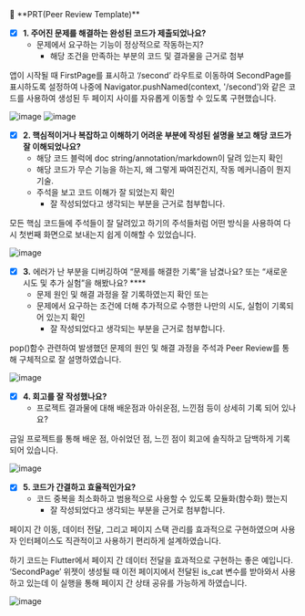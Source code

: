 <aside>
🔑 **PRT(Peer Review Template)**

- [x]  **1. 주어진 문제를 해결하는 완성된 코드가 제출되었나요?**
    - 문제에서 요구하는 기능이 정상적으로 작동하는지?
        - 해당 조건을 만족하는 부분의 코드 및 결과물을 근거로 첨부

앱이 시작될 때 FirstPage를 표시하고 ‘/second’ 라우트로 이동하여 SecondPage를 표시하도록 설정하여 나중에 Navigator.pushNamed(context, '/second')와 같은 코드를 사용하여 생성된 두 페이지 사이를 자유롭게 이동할 수 있도록 구현했습니다. 

  ![image](https://github.com/chocoelf/aiffel_quest/assets/168173100/5a2fdd47-2b6c-4987-adc3-584aefffadcc)
  ![image](https://github.com/chocoelf/aiffel_quest/assets/168173100/6e8ec196-2008-4b7d-a03a-23a1b8821899)


    
- [x]  **2. 핵심적이거나 복잡하고 이해하기 어려운 부분에 작성된 설명을 보고 해당 코드가 잘 이해되었나요?**
    - 해당 코드 블럭에 doc string/annotation/markdown이 달려 있는지 확인
    - 해당 코드가 무슨 기능을 하는지, 왜 그렇게 짜여진건지, 작동 메커니즘이 뭔지 기술.
    - 주석을 보고 코드 이해가 잘 되었는지 확인
        - 잘 작성되었다고 생각되는 부분을 근거로 첨부합니다.
          
모든 핵심 코드들에 주석들이 잘 달려있고 하기의 주석들처럼 어떤 방식을 사용하여 다시 첫번째 화면으로 보내는지 쉽게 이해할 수 있었습니다. 

![image](https://github.com/chocoelf/aiffel_quest/assets/168173100/0b6b1430-b844-437c-a9a8-f721f8f4dbb8)

        
- [x]  **3.** 에러가 난 부분을 디버깅하여 “문제를 해결한 기록”을 남겼나요? 또는
   “새로운 시도 및 추가 실험”을 해봤나요? ****
    - 문제 원인 및 해결 과정을 잘 기록하였는지 확인 또는
    - 문제에서 요구하는 조건에 더해 추가적으로 수행한 나만의 시도, 
    실험이 기록되어 있는지 확인
        - 잘 작성되었다고 생각되는 부분을 근거로 첨부합니다.
          
pop()함수 관련하여 발생했던 문제의 원인 및 해결 과정을 주석과 Peer Review를 통해 구체적으로 잘 설명하였습니다.
  
![image](https://github.com/chocoelf/aiffel_quest/assets/168173100/1879fd2a-e87a-4459-9496-520d029a2524)

        
- [x]  **4. 회고를 잘 작성했나요?**
    - 프로젝트 결과물에 대해 배운점과 아쉬운점, 느낀점 등이 상세히 기록 되어 있나요?
      
금일 프로젝트를 통해 배운 점, 아쉬었던 점, 느낀 점이 회고에 솔직하고 담백하게 기록되어 있습니다. 

![image](https://github.com/chocoelf/aiffel_quest/assets/168173100/ac4073eb-84e3-4cc2-991b-b6ee9bba053b)


- [x]  **5. 코드가 간결하고 효율적인가요?**
    - 코드 중복을 최소화하고 범용적으로 사용할 수 있도록 모듈화(함수화) 했는지
        - 잘 작성되었다고 생각되는 부분을 근거로 첨부합니다.
          
페이지 간 이동, 데이터 전달, 그리고 페이지 스택 관리를 효과적으로 구현하였으며 사용자 인터페이스도 직관적이고 사용하기 편리하게 설계하였습니다. 

하기 코드는 Flutter에서 페이지 간 데이터 전달을 효과적으로 구현하는 좋은 예입니다. 
‘SecondPage’ 위젯이 생성될 때 이전 페이지에서 전달된 is_cat 변수를 받아와서 사용하고 있는데 이 실행을 통해 페이지 간 상태 공유를 가능하게 하였습니다.

![image](https://github.com/chocoelf/aiffel_quest/assets/168173100/27fb2d6d-b388-4e47-a4ed-0af6ad108f5c)

  
    

